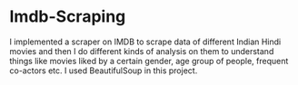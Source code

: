 # Imdb-Scraping
I implemented a scraper on IMDB to scrape data of different Indian Hindi movies and then I do different kinds of analysis on them to understand things like movies liked by a certain gender, age group of people, frequent co-actors etc. I used BeautifulSoup in this project.
